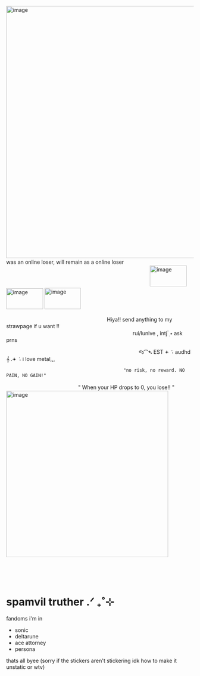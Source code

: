  <img width="540" height="676" alt="image" src="https://github.com/user-attachments/assets/d507ba5e-fe63-4bb7-839b-6d346010c8ff" /> was an online loser, will remain as a online loserㅤㅤㅤㅤㅤㅤㅤㅤ
ㅤㅤㅤㅤㅤㅤㅤㅤㅤㅤㅤㅤㅤㅤㅤㅤㅤㅤㅤㅤㅤㅤㅤㅤㅤㅤㅤㅤㅤㅤㅤㅤㅤㅤㅤㅤ<img width="99" height="56" alt="image" src="https://github.com/user-attachments/assets/31ac3e25-c723-42eb-afa5-ea4e384588d4" /> <img width="99" height="56" alt="image" src="https://github.com/user-attachments/assets/c9b46144-41dd-4632-b9d3-2da4897568ab" /> <img width="97" height="57" alt="image" src="https://github.com/user-attachments/assets/0e2ae9e5-1f5b-4390-9cce-12ece0d0a94d" />



ㅤㅤㅤㅤㅤㅤㅤㅤㅤㅤㅤㅤㅤㅤㅤㅤㅤㅤㅤㅤㅤHiya!! send anything to my strawpage if u want !!
 ⠀ ⠀️⠀ ⠀️⠀ ⠀️⠀ ⠀️⠀ ⠀️⠀ ⠀️⠀ ⠀️⠀ ⠀️⠀ ⠀️⠀ ⠀️⠀ ⠀️⠀ ⠀️⠀ ⠀️⠀ ⠀️⠀ ⠀️⠀ ⠀️⠀ ⠀️⠀ ⠀️⠀ㅤㅤㅤㅤㅤㅤㅤ ⠀️ㅤㅤㅤㅤㅤㅤㅤㅤㅤㅤㅤrui/lunive , intj   ๋࣭ ⭑ ask prns

⠀ ⠀️⠀ ⠀️⠀ ⠀️⠀ ⠀️⠀ ⠀️⠀ ⠀️⠀ ⠀️⠀ ⠀️⠀ ⠀️⠀ ⠀️⠀ ⠀️⠀ ⠀️⠀ ⠀️⠀ ⠀️⠀ જ⁀➴  EST 𖥔 ݁ ˖  audhd   𝄞  .𖥔 ݁ ˖  i love metal,,, 


                                                "no risk, no reward. NO PAIN, NO GAIN!"
ㅤㅤㅤㅤㅤㅤㅤㅤㅤㅤㅤㅤㅤㅤㅤ" When your HP drops to 0, you lose!! "<img width="435" height="446" alt="image" src="https://github.com/user-attachments/assets/a422473b-5b40-4743-963b-d9839a5ed4b4" />
ㅤㅤㅤㅤㅤㅤㅤㅤㅤㅤㅤㅤㅤㅤㅤㅤㅤㅤㅤㅤㅤㅤㅤㅤㅤㅤㅤㅤㅤㅤㅤㅤㅤㅤㅤㅤㅤㅤㅤㅤㅤㅤㅤㅤㅤㅤㅤㅤㅤㅤㅤㅤㅤㅤㅤㅤㅤㅤㅤㅤㅤㅤㅤㅤㅤㅤㅤㅤㅤㅤㅤ
ㅤㅤㅤㅤㅤㅤㅤㅤㅤㅤㅤㅤㅤㅤㅤㅤ
# spamvil truther   .ᐟ ₊˚⊹
fandoms i'm in
- sonic
- deltarune
- ace attorney
- persona

thats all byee
(sorry if the stickers aren't stickering idk how to make it unstatic or wtv)
